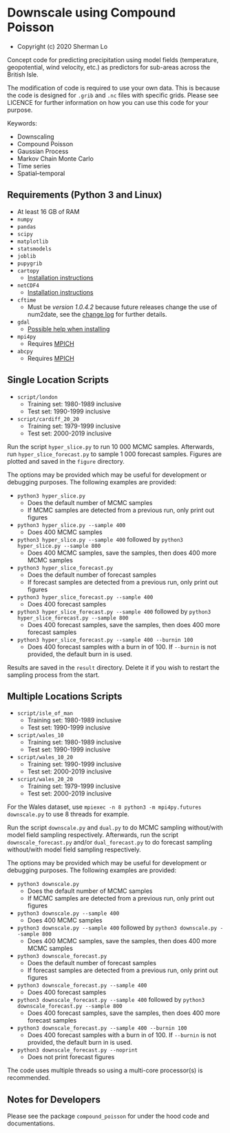 # Downscale using Compound Poisson
* Copyright (c) 2020 Sherman Lo

Concept code for predicting precipitation using model fields (temperature, geopotential, wind velocity, etc.) as predictors for sub-areas across the British Isle.

The modification of code is required to use your own data. This is because the code is designed for `.grib` and `.nc` files with specific grids. Please see LICENCE for further information on how you can use this code for your purpose.

Keywords:
* Downscaling
* Compound Poisson
* Gaussian Process
* Markov Chain Monte Carlo
* Time series
* Spatial–temporal

## Requirements (Python 3 and Linux)
* At least 16 GB of RAM
* `numpy`
* `pandas`
* `scipy`
* `matplotlib`
* `statsmodels`
* `joblib`
* `pupygrib`
* `cartopy`
    * [Installation instructions](https://scitools.org.uk/cartopy/docs/latest/installing.html)
* `netCDF4`
    * [Installation instructions](https://unidata.github.io/netcdf4-python/netCDF4/index.html)
* `cftime`
    * Must be *version 1.0.4.2* because future releases change the use of num2date, see the [change log](https://github.com/Unidata/cftime/blob/master/Changelog) for further details.
* `gdal`
    * [Possible help when installing](https://gis.stackexchange.com/questions/28966/python-gdal-package-missing-header-file-when-installing-via-pip)
* `mpi4py`
    * Requires [MPICH](https://www.mpich.org/)
* `abcpy`
    * Requires [MPICH](https://www.mpich.org/)

## Single Location Scripts
* `script/london`
    * Training set: 1980-1989 inclusive
    * Test set: 1990-1999 inclusive
* `script/cardiff_20_20`
    * Training set: 1979-1999 inclusive
    * Test set: 2000-2019 inclusive

Run the script `hyper_slice.py` to run 10 000 MCMC samples. Afterwards, run `hyper_slice_forecast.py` to sample 1 000 forecast samples. Figures are plotted and saved in the `figure` directory.

The options may be provided which may be useful for development or debugging purposes. The following examples are provided:
* `python3 hyper_slice.py`
    * Does the default number of MCMC samples
    * If MCMC samples are detected from a previous run, only print out figures
* `python3 hyper_slice.py --sample 400`
    * Does 400 MCMC samples
* `python3 hyper_slice.py --sample 400` followed by `python3 hyper_slice.py --sample 800`
    * Does 400 MCMC samples, save the samples, then does 400 more MCMC samples
* `python3 hyper_slice_forecast.py`
    * Does the default number of forecast samples
    * If forecast samples are detected from a previous run, only print out figures
* `python3 hyper_slice_forecast.py --sample 400`
    * Does 400 forecast samples
* `python3 hyper_slice_forecast.py --sample 400` followed by `python3 hyper_slice_forecast.py --sample 800`
    * Does 400 forecast samples, save the samples, then does 400 more forecast samples
* `python3 hyper_slice_forecast.py --sample 400 --burnin 100`
    * Does 400 forecast samples with a burn in of 100. If `--burnin` is not provided, the default burn in is used.

Results are saved in the `result` directory. Delete it if you wish to restart the sampling process from the start.

## Multiple Locations Scripts
* `script/isle_of_man`
    * Training set: 1980-1989 inclusive
    * Test set: 1990-1999 inclusive
* `script/wales_10`
    * Training set: 1980-1989 inclusive
    * Test set: 1990-1999 inclusive
* `script/wales_10_20`
    * Training set: 1990-1999 inclusive
    * Test set: 2000-2019 inclusive
* `script/wales_20_20`
    * Training set: 1979-1999 inclusive
    * Test set: 2000-2019 inclusive

For the Wales dataset, use `mpiexec -n 8 python3 -m mpi4py.futures downscale.py` to use 8 threads for example.

Run the script `downscale.py` and `dual.py` to do MCMC sampling without/with model field sampling respectively. Afterwards, run the script `downscale_forecast.py` and/or `dual_forecast.py` to do forecast sampling without/with model field sampling respectively.

The options may be provided which may be useful for development or debugging purposes. The following examples are provided:
* `python3 downscale.py`
    * Does the default number of MCMC samples
    * If MCMC samples are detected from a previous run, only print out figures
* `python3 downscale.py --sample 400`
    * Does 400 MCMC samples
* `python3 downscale.py --sample 400` followed by `python3 downscale.py --sample 800`
    * Does 400 MCMC samples, save the samples, then does 400 more MCMC samples
* `python3 downscale_forecast.py`
    * Does the default number of forecast samples
    * If forecast samples are detected from a previous run, only print out figures
* `python3 downscale_forecast.py --sample 400`
    * Does 400 forecast samples
* `python3 downscale_forecast.py --sample 400` followed by `python3 downscale_forecast.py --sample 800`
    * Does 400 forecast samples, save the samples, then does 400 more forecast samples
* `python3 downscale_forecast.py --sample 400 --burnin 100`
    * Does 400 forecast samples with a burn in of 100. If `--burnin` is not provided, the default burn in is used.
* `python3 downscale_forecast.py --noprint`
    * Does not print forecast figures

The code uses multiple threads so using a multi-core processor(s) is recommended.

## Notes for Developers
Please see the package `compound_poisson` for under the hood code and documentations.
